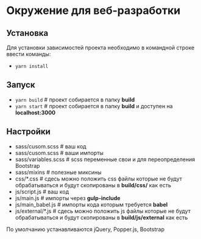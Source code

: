 # Окружение для веб-разработки

## Установка
Для установки зависимостей проекта необходимо в командной строке ввести команды:
-	`yarn install`

## Запуск
- `yarn build` # проект собирается в папку **build**
- `yarn start` # проект собирается в папку **build** и доступен на **localhost:3000**

## Настройки
- sass/cusom.scss # ваш код
- sass/cusom.scss # ваши импорты 
- sass/variables.scss # scss переменные свои и для переопределения Bootstrap
- sass/mixins # полезные миксины
- css/*.css # сдесь можно положить css файлы которые не будут обрабатываться и будут скопированы в **build/css/** как есть
- js/script.js # ваш код
- js/main.js # импорты через **gulp-include**
- js/main_babel.js # импорты кода которым требуется **babel**
- js/external/*.js # сдесь можно положить js файлы которые не будут обрабатываться и будут скопированы в **build/js/external** как есть


По умолчанию устанавливаются jQuery, Popper.js, Bootstrap